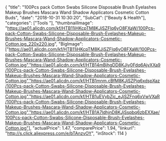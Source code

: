 {
	"title": "100Pcs pack Cotton Swabs Silicone Disposable Brush Eyelashes Makeup Brushes Mascara Wand Shadow Applicators Cosmetic Cotton Buds",
	"date": "2018-10-31 10:30:20",
	"SubCat": ["Beauty & Health"],
	"categories": ["Tools "],
	"thumbnailImage": "https://ae01.alicdn.com/kf/HTB11iHKcpTM8KJjSZFlq6yO8FXaW/100Pcs-pack-Cotton-Swabs-Silicone-Disposable-Brush-Eyelashes-Makeup-Brushes-Mascara-Wand-Shadow-Applicators-Cosmetic-Cotton.jpg_220x220.jpg",
	"BigImage": ["https://ae01.alicdn.com/kf/HTB11iHKcpTM8KJjSZFlq6yO8FXaW/100Pcs-pack-Cotton-Swabs-Silicone-Disposable-Brush-Eyelashes-Makeup-Brushes-Mascara-Wand-Shadow-Applicators-Cosmetic-Cotton.jpg","https://ae01.alicdn.com/kf/HTB14mBjhgDD8KJjy0Fdq6AjvXXa9/100Pcs-pack-Cotton-Swabs-Silicone-Disposable-Brush-Eyelashes-Makeup-Brushes-Mascara-Wand-Shadow-Applicators-Cosmetic-Cotton.jpg","https://ae01.alicdn.com/kf/HTB1mnm.cBfM8KJjSZPiq6xdspXaz/100Pcs-pack-Cotton-Swabs-Silicone-Disposable-Brush-Eyelashes-Makeup-Brushes-Mascara-Wand-Shadow-Applicators-Cosmetic-Cotton.jpg","https://ae01.alicdn.com/kf/HTB1uEVybZic_eJjSZFnq6xVwVXaR/100Pcs-pack-Cotton-Swabs-Silicone-Disposable-Brush-Eyelashes-Makeup-Brushes-Mascara-Wand-Shadow-Applicators-Cosmetic-Cotton.jpg","https://ae01.alicdn.com/kf/HTB1A7ldhjnD8KJjSspbq6zbEXXae/100Pcs-pack-Cotton-Swabs-Silicone-Disposable-Brush-Eyelashes-Makeup-Brushes-Mascara-Wand-Shadow-Applicators-Cosmetic-Cotton.jpg"],
	"actualPrice": 1.47,
	"comparePrice": 1.94,
	"linkurl": "http://s.click.aliexpress.com/e/bTAnzvOY",
	"inStock": 114
}

